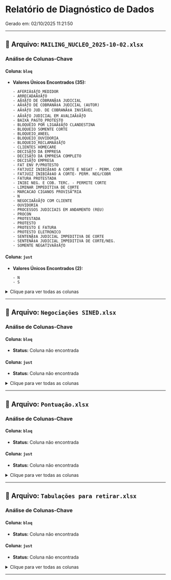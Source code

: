 # Relatório de Diagnóstico de Dados
Gerado em: 02/10/2025 11:21:50

---

## 🔎 Arquivo: `MAILING_NUCLEO_2025-10-02.xlsx`

### Análise de Colunas-Chave

#### Coluna: `bloq`
* **Valores Únicos Encontrados (35):**
    ```
    - AFERIÃ‡ÃƒO MEDIDOR
    - ARRECADAÃ‡ÃƒO
    - AÃ‡ÃƒO DE COBRANÃ‡A JUDICIAL
    - AÃ‡ÃƒO DE COBRANÃ‡A JUDICIAL (AUTOR)
    - AÃ‡ÃƒO JUD. DE COBRANÃ‡A INVIÃVEL
    - AÃ‡ÃƒO JUDICIAL EM AVALIAÃ‡ÃƒO
    - BAIXA_PAGTO_PROTESTO
    - BLOQUEIO POR LIGAÃ‡ÃƒO CLANDESTINA
    - BLOQUEIO SOMENTE CORTE
    - BLOQUEIO_ANEEL
    - BLOQUEIO_OUVIDORIA
    - BLOQUEIO_RECLAMAÃ‡ÃƒO
    - CLIENTES HOMECARE
    - DECISÃƒO DA EMPRESA
    - DECISÃƒO DA EMPRESA COMPLETO
    - DECISÃƒO EMPRESA
    - FAT ENV P/PROTESTO
    - FATJUIZ INIBIÃ‡AO A CORTE E NEGAT - PERM. COBR
    - FATJUIZ INIBIÃ‡AO A CORTE- PERM. NEG/COBR
    - FATURA PROTESTADA
    - INIBI NEG. E COB. TERC. - PERMITE CORTE
    - LIMINAR IMPEDITIVA DE CORTE
    - MARCACAO CIGANOS PROVISÃ“RIA
    - N
    - NEGOCIAÃ‡ÃƒO COM CLIENTE
    - OUVIDORIA
    - PROCESSOS JUDICIAIS EM ANDAMENTO (REU)
    - PROCON
    - PROTESTADA
    - PROTESTO
    - PROTESTO E FATURA
    - PROTESTO ELETRONICO
    - SENTENÃ‡A JUDICIAL IMPEDITIVA DE CORTE
    - SENTENÃ‡A JUDICIAL IMPEDITIVA DE CORTE/NEG.
    - SOMENTE NEGATIVAÃ‡ÃƒO
    ```

#### Coluna: `just`
* **Valores Únicos Encontrados (2):**
    ```
    - N
    - S
    ```

<details>
<summary>Clique para ver todas as colunas</summary>

```
- agrup
- alerta_vcm_email
- ano
- ar
- area_risco
- bairro2
- bloq
- br
- carta_administrativa
- carta_alerta
- classe
- cob_judicial
- cob_telefone
- cob_terc
- cobranca_domicilia
- cobranca_robotizada
- cobranca_whatsapp
- codbarra
- consumo
- conta
- cordenação
- cordx
- cordy
- corte
- corte_toi
- cortepen
- data_encer_cont
- data_impedimento
- diasprot
- dt_aplicação
- dt_deslig
- dtapr
- dtprot
- dtreav
- dtvenc
- e_mail
- email_cobranca
- email_consumidor
- empresa
- empresa_cobrança
- endereco
- faixa
- fone_consumidor
- grupo
- ind_telefone_1_valido
- ind_telefone_2_valido
- inspecao_desligado
- iu12m
- just
- liquido
- livro
- loc
- local
- m9fat
- mes
- min_datavcm
- ncpf
- ndias
- ndoc
- negativacao
- negociacao_campo
- nomecad
- nr
- prost
- protesto_eletronico
- reav
- reaviso
- reaviso_campo
- reaviso_digital
- reaviso_email
- rota
- sit
- sms
- sms_voice
- susp_fraude
- tipodoc
- tipoind
- tipreav
- total_toi
- totfat
- uc
- ucv
- valor
- venc_maior_1ano
```

</details>

---

## 🔎 Arquivo: `Negociações SINED.xlsx`

### Análise de Colunas-Chave

#### Coluna: `bloq`
* **Status:** Coluna não encontrada

#### Coluna: `just`
* **Status:** Coluna não encontrada

<details>
<summary>Clique para ver todas as colunas</summary>

```
- cdcdebito
- codformapg
- codneg
- codpolo
- codreg
- datacontrato
- indist_corr_mon
- indist_juros
- indist_mora
- indist_multa
- nomeaga_atd
- nomefinan
- nomereg
- num_contas
- numcontrato
- numparc
- totdebito
- totpago
- totparc
- vlrfinan
- vlrjur_fin
- vlrliq_cta
- vlrprescrito
- vlrtot_cta
- vlrvista
```

</details>

---

## 🔎 Arquivo: `Pontuação.xlsx`

### Análise de Colunas-Chave

#### Coluna: `bloq`
* **Status:** Coluna não encontrada

#### Coluna: `just`
* **Status:** Coluna não encontrada

<details>
<summary>Clique para ver todas as colunas</summary>

```
- chave
- contagem doc
- documento
- pontuacao
- telefone
```

</details>

---

## 🔎 Arquivo: `Tabulações para retirar.xlsx`

### Análise de Colunas-Chave

#### Coluna: `bloq`
* **Status:** Coluna não encontrada

#### Coluna: `just`
* **Status:** Coluna não encontrada

<details>
<summary>Clique para ver todas as colunas</summary>

```
- campanha
- cpf
- customerid
- datahora
- ddd
- dispositionid
- idcliente
- organizacao
- rota
- status
- telefone
- telefone 2
```

</details>

---

